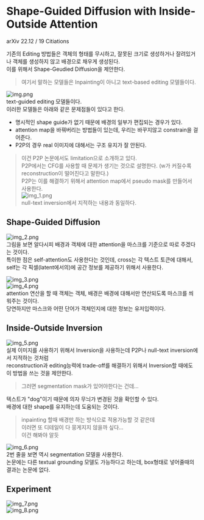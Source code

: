 Shape-Guided Diffusion with Inside-Outside Attention
===
arXiv 22.12 / 19 Citiations  

기존의 Editing 방법들은 객체의 형태를 무시하고, 잘못된 크기로 생성하거나 잘려있거나 객체를 생성하지 않고 배경으로 채우게 생성된다.  
이를 위해서 Shape-Geudied Diffusion을 제안한다.  
> 여기서 말하는 모델들은 Inpainting이 아니고 text-based editing 모델들이다.  

![img.png](img.png)  
text-guided editing 모델들이다.  
이러한 모델들은 아래와 같은 문제점들이 있다고 한다.  
* 명시적인 shape guide가 없기 때문에 배경의 일부가 편집되는 경우가 있다.   
* attention map을 바꿔버리는 방법들이 있는데, 우리는 바꾸지않고 constrain을 걸어준다.  
* P2P의 경우 real 이미지에 대해서는 구조 유지가 잘 안된다.  
> 이건 P2P 논문에서도 limitation으로 소개하고 있다.  
> P2P에서는 CFG를 사용할 때 문제가 생기는 것으로 설명한다. (w가 커질수록 reconstruction이 떨어진다고 말한다.)  
> P2P는 이를 해결하기 위해서 attention map에서 pseudo mask를 만들어서 사용한다.  
> ![img_1.png](img_1.png)  
> null-text inversion에서 지적하는 내용과 동일하다.  
  
## Shape-Guided Diffusion
![img_2.png](img_2.png)  
그림을 보면 알다시피 배경과 객체에 대한 attention을 마스크를 기준으로 따로 주겠다는 것이다.  
특이한 점은 self-attention도 사용한다는 것인데, cross는 각 텍스트 토큰에 대해서, self는 각 픽셀(latent에서의)에 공간 정보를 제공하기 위해서 사용한다.  

![img_3.png](img_3.png)  
![img_4.png](img_4.png)  
attention 연산을 할 때 객체는 객체, 배경은 배경에 대해서만 연산되도록 마스크를 씌워주는 것이다.  
당연하지만 마스크와 어떤 단어가 객체인지에 대한 정보는 유저입력이다. 

## Inside-Outside Inversion  
![img_5.png](img_5.png)  
실제 이미지를 사용하기 위해서 Inversion을 사용하는데 P2P나 null-text inversion에서 지적하는 것처럼  
reconstruction과 editing능력에 trade-off를 해결하기 위해서 Inversion할 때에도 이 방법을 쓰는 것을 제안한다.  
> 그러면 segmentation mask가 있어야한다는 건데...  

텍스트가 "dog"이기 때문에 의자 무늬가 변경된 것을 확인할 수 있다.  
배경에 대한 shape를 유지하는데 도움되는 것이다.  
> inpainting 할때 배경만 하는 방식으로 적용가능할 것 같은데  
> 이러면 또 디테일이 다 뭉게지지 않을까 싶다...  
> 이건 해봐야 알듯  

![img_6.png](img_6.png)  
2번 줄을 보면 역시 segmentation 모델을 사용한다.  
논문에는 다른 textual grounding 모델도 가능하다고 하는데, box형태로 넣어줄때의 결과는 논문에 없다.  

## Experiment
![img_7.png](img_7.png)  
![img_8.png](img_8.png)  




